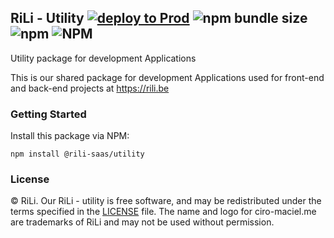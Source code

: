 ## RiLi - Utility [![deploy to Prod](https://github.com/rili-saas/utility/actions/workflows/toProd.yml/badge.svg)](https://github.com/rili-saas/utility/actions/workflows/toProd.yml) ![npm bundle size](https://img.shields.io/bundlephobia/minzip/@rili-saas/utility) ![npm](https://img.shields.io/npm/v/@rili-saas/utility) ![NPM](https://img.shields.io/npm/l/@rili-saas/utility)

Utility package for development Applications

This is our shared package for development Applications used for front-end and back-end projects at https://rili.be

### Getting Started

Install this package via NPM:

```
npm install @rili-saas/utility
```

### License

&copy; RiLi. Our RiLi - utility is free software, and may be redistributed under the terms specified in the [LICENSE](https://github.com/rili-saas/utility/blob/main/LICENSE) file. The name and logo for ciro-maciel.me are trademarks of RiLi and may not be used without permission.

